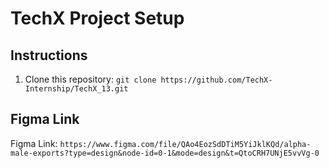# TechX Project Setup

## Instructions

1. Clone this repository: `git clone https://github.com/TechX-Internship/TechX_13.git`
## Figma Link

Figma Link: `https://www.figma.com/file/QAo4EozSdDTiM5YiJklKQd/alpha-male-exports?type=design&node-id=0-1&mode=design&t=QtoCRH7UNjE5vvVg-0`